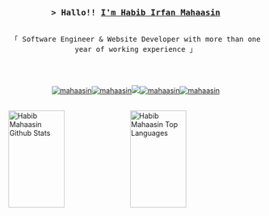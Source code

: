 <!-- Intro  -->
<h3 align="center">
        <samp>&gt; Hallo!!
                <b><a target="_blank" href="https://mahaasin.my.id">I'm Habib Irfan Mahaasin</a></b>
        </samp>
</h3>
<p align="center">
        <samp>
                <br>
                「 Software Engineer & Website Developer with more than one year of working experience 」
                <br>
                <br>
          <br><br>
        </samp>
</p>

<p align="center">
         <a href="https://mahaasin.my.id" target="blank"><img src="https://img.shields.io/badge/Website-DC143C?style=for-the-badge&logo=medium&logoColor=white" alt="mahaasin" /></a><a href="https://www.linkedin.com/in/habib-irfan-mahaasin/" target="_blank"><img src="https://img.shields.io/badge/LinkedIn-0077B5?style=for-the-badge&logo=linkedin&logoColor=white" alt="mahaasin"/></a><a href="https://twitter.com/mahaasinn" target="_blank"><img src="https://img.shields.io/badge/Twitter-1DA1F2?style=for-the-badge&logo=twitter&logoColor=white" /></a><a href="https://instagram.com/mahaasinn" target="_blank"><img src="https://img.shields.io/badge/Instagram-fe4164?style=for-the-badge&logo=instagram&logoColor=white" alt="mahaasin" /></a><a href="https://www.facebook.com/Habibirf/" target="_blank"><img src="https://img.shields.io/badge/Facebook-20BEFF?&style=for-the-badge&logo=facebook&logoColor=white" alt="mahaasin"  /></a> 
</p>

<br/>

<a> 
    <a href="https://github.com/habibmahaasin"><img alt="Habib Mahaasin Github Stats" src="https://denvercoder1-github-readme-stats.vercel.app/api?username=habibmahaasin&show_icons=true&count_private=true&theme=react&border_color=27A1DD&bg_color=0D1117&title_color=27A1DD&icon_color=27A1DD" height="192px" width="47%"/></a>
  <a href="https://github.com/habibmahaasin"><img alt="Habib Mahaasin Top Languages" src="https://github-readme-streak-stats.herokuapp.com?user=habibmahaasin&theme=github-dark&border_radius=5&fire=27A1DD&border=27A1DD&ring=27A1DD&currStreakLabel=27A1DD&dates=27A1DD&stroke=27A1DD" height="192px" width="47%"/></a>
  <br/>
</a>
